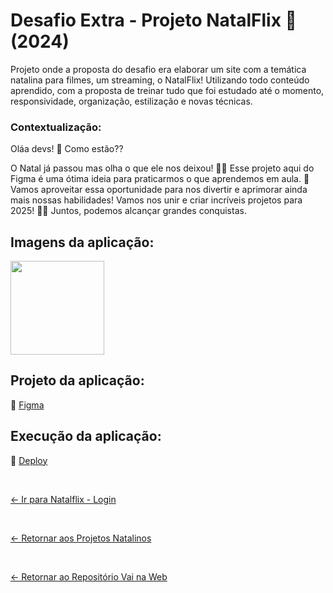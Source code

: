 # Desafio Extra - Projeto NatalFlix 🎅(2024)

Projeto onde a proposta do desafio era elaborar um site com a temática natalina para filmes, um streaming, o NatalFlix! Utilizando todo conteúdo aprendido, com a proposta de treinar tudo que foi estudado até o momento, responsividade, organização, estilização e novas técnicas.

### Contextualização:

Oláa devs! 🌟 Como estão??    

O Natal já passou mas olha o que ele nos deixou! 🎅🎄 
Esse projeto aqui do Figma é uma ótima ideia para praticarmos o que aprendemos em aula. 🚀 
Vamos aproveitar essa oportunidade para nos divertir e aprimorar ainda mais nossas habilidades!
Vamos nos unir e criar incríveis projetos para 2025! 💪🚀 
Juntos, podemos alcançar grandes conquistas.

## Imagens da aplicação:

<div align="left">
 <img src="" height="150" />
</div>

## Projeto da aplicação:

📌 [Figma](https://www.figma.com/design/5GZiDiMXLdazvjzjOqF3Pw/NatalFlix-(Copy)?node-id=0-1&p=f&t=tBZRGeWi8hrKQ7rl-0)

## Execução da aplicação:

📌 [Deploy]()

 <br>
 
[<- Ir para Natalflix - Login ](https://github.com/GilvanPOliveira/VaiNaWeb/tree/main/ProjetoNatal/loginNatalflix)

<br>

[<- Retornar aos Projetos Natalinos ](https://github.com/GilvanPOliveira/VaiNaWeb/tree/main/ProjetoNatal)

 <br>
 
[<- Retornar ao Repositório Vai na Web](https://github.com/GilvanPOliveira/VaiNaWeb)




